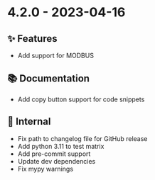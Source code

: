 # 4.2.0 - 2023-04-16

## ✨ Features
* Add support for MODBUS

## 📚 Documentation
* Add copy button support for code snippets

## 🔩  Internal
* Fix path to changelog file for GitHub release
* Add python 3.11 to test matrix
* Add pre-commit support
* Update dev dependencies
* Fix mypy warnings
